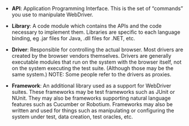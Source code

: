 - **API**: Application Programming Interface. This is the set of “commands” you use to manipulate WebDriver.
  
- **Library**: A code module which contains the APIs and the code necessary to implement them. Libraries are specific to each language binding, eg .jar files for Java, .dll files for .NET, etc.
  
- **Driver**: Responsible for controlling the actual browser. Most drivers are created by the browser vendors themselves. Drivers are generally executable modules that run on the system with the browser itself, not on the system executing the test suite. (Although those may be the same system.) NOTE: Some people refer to the drivers as proxies.
  
- **Framework**: An additional library used as a support for WebDriver suites. These frameworks may be test frameworks such as JUnit or NUnit. They may also be frameworks supporting natural language features such as Cucumber or Robotium. Frameworks may also be written and used for things such as manipulating or configuring the system under test, data creation, test oracles, etc.

